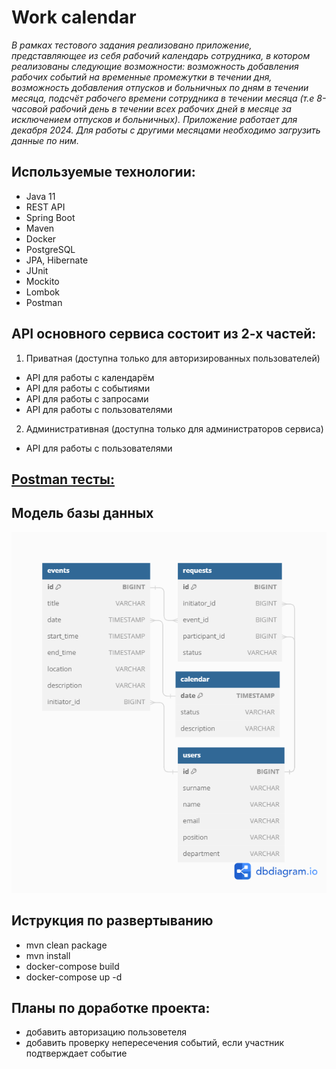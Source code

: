 # Work calendar
_В рамках тестового задания реализовано приложение, представляющее из себя рабочий календарь сотрудника, 
в котором реализованы следующие возможности:
возможность добавления рабочих событий на временные промежутки в течении дня, 
возможность добавления отпусков и больничных по дням в течении месяца, 
подсчёт рабочего времени сотрудника в течении месяца
(т.е 8-часовой рабочий день в течении всех рабочих дней в месяце за исключением отпусков и больничных).
Приложение работает для декабря 2024. Для работы с другими месяцами необходимо загрузить данные по ним._

## Используемые технологии:
* Java 11
* REST API
* Spring Boot
* Maven
* Docker
* PostgreSQL
* JPA, Hibernate
* JUnit
* Mockito
* Lombok
* Postman

## API oсновного сервиса состоит из 2-х частей:
1. Приватная (доступна только для авторизированных пользователей)
* API для работы с календарём
* API для работы с событиями
* API для работы с запросами
* API для работы с пользователями
2. Административная (доступна только для администраторов сервиса)
* API для работы с пользователями

## [Postman тесты:](https://github.com/ValentinaBuddha/java-workcalendar/blob/main/postman/workcalendar.postman_collection.json)  

## Модель базы данных

![Схема](worcalendar.png)

## Иструкция по развертыванию
* mvn clean package
* mvn install
* docker-compose build
* docker-compose up -d

## Планы по доработке проекта:
* добавить авторизацию пользоветеля
* добавить проверку непересечения событий, если участник подтверждает событие


